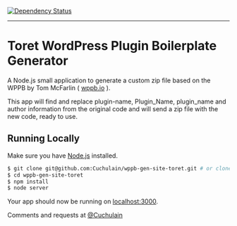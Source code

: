 [![Dependency Status](https://david-dm.org/tmeister/wppb-gen-site.svg)](https://david-dm.org/tmeister/wppb-gen-site)
___

# Toret WordPress Plugin Boilerplate Generator

A Node.js small application to generate a custom zip file based on the WPPB by Tom McFarlin ( [wppb.io](http://wppb.io) ).

This app will find and replace plugin-name, Plugin_Name, plugin_name and author information from the original code and will send a zip file with the new code, ready to use.

## Running Locally

Make sure you have [Node.js](http://nodejs.org/) installed.

```sh
$ git clone git@github.com:Cuchulain/wppb-gen-site-toret.git # or clone your own fork
$ cd wppb-gen-site-toret
$ npm install
$ node server
```

Your app should now be running on [localhost:3000](http://localhost:3000/).

Comments and requests at [@Cuchulain](https://twitter.com/Cuchulain)

